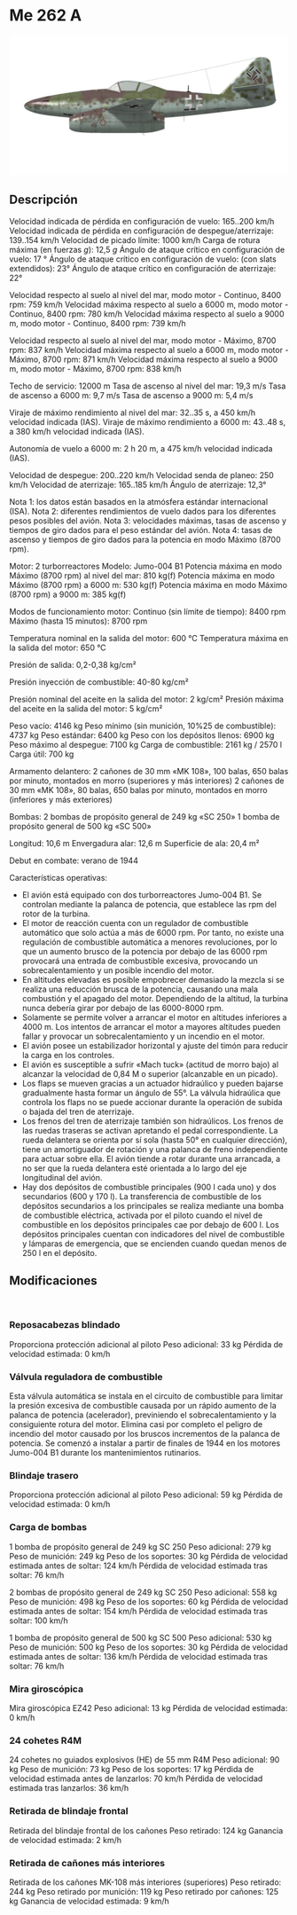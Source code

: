 ﻿# Me 262 A

![me262a](../images/me262a.png)

## Descripción

Velocidad indicada de pérdida en configuración de vuelo: 165..200 km/h
Velocidad indicada de pérdida en configuración de despegue/aterrizaje: 139..154 km/h
Velocidad de picado límite: 1000 km/h
Carga de rotura máxima (en fuerzas <i>g</i>): 12,5 <i>g</i>
Ángulo de ataque crítico en configuración de vuelo: 17 °
Ángulo de ataque crítico en configuración de vuelo: (con slats extendidos): 23°
Ángulo de ataque crítico en configuración de aterrizaje: 22°

Velocidad respecto al suelo al nivel del mar, modo motor - Continuo, 8400 rpm: 759 km/h
Velocidad máxima respecto al suelo a 6000 m, modo motor - Continuo, 8400 rpm: 780 km/h
Velocidad máxima respecto al suelo a 9000 m, modo motor - Continuo, 8400 rpm: 739 km/h

Velocidad respecto al suelo al nivel del mar, modo motor - Máximo, 8700 rpm: 837 km/h
Velocidad máxima respecto al suelo a 6000 m, modo motor - Máximo, 8700 rpm: 871 km/h
Velocidad máxima respecto al suelo a 9000 m, modo motor - Máximo, 8700 rpm: 838 km/h

Techo de servicio: 12000 m
Tasa de ascenso al nivel del mar: 19,3 m/s
Tasa de ascenso a 6000 m: 9,7 m/s
Tasa de ascenso a 9000 m: 5,4 m/s

Viraje de máximo rendimiento al nivel del mar: 32..35 s, a 450 km/h velocidad indicada (IAS).
Viraje de máximo rendimiento a 6000 m: 43..48 s, a 380 km/h velocidad indicada (IAS).

Autonomía de vuelo a 6000 m: 2 h 20 m, a 475 km/h velocidad indicada (IAS).

Velocidad de despegue: 200..220 km/h
Velocidad senda de planeo: 250 km/h
Velocidad de aterrizaje: 165..185 km/h
Ángulo de aterrizaje: 12,3°

Nota 1: los datos están basados en la atmósfera estándar internacional (ISA).
Nota 2: diferentes rendimientos de vuelo dados para los diferentes pesos posibles del avión.
Nota 3: velocidades máximas, tasas de ascenso y tiempos de giro dados para el peso estándar del avión.
Nota 4: tasas de ascenso y tiempos de giro dados para la potencia en modo Máximo (8700 rpm).

Motor: 2 turborreactores
Modelo: Jumo-004 B1
Potencia máxima en modo Máximo (8700 rpm) al nivel del mar: 810 kg(f)
Potencia máxima en modo Máximo (8700 rpm) a 6000 m: 530 kg(f)
Potencia máxima en modo Máximo (8700 rpm) a 9000 m: 385 kg(f)

Modos de funcionamiento motor:
Continuo (sin límite de tiempo): 8400 rpm
Máximo (hasta 15 minutos): 8700 rpm

Temperatura nominal en la salida del motor: 600 °C
Temperatura máxima en la salida del motor: 650 °C

Presión de salida: 0,2-0,38 kg/cm²

Presión inyección de combustible: 40-80 kg/cm²

Presión nominal del aceite en la salida del motor: 2 kg/cm²
Presión máxima del aceite en la salida del motor: 5 kg/cm²

Peso vacío: 4146 kg
Peso mínimo (sin munición, 10%25 de combustible): 4737 kg
Peso estándar: 6400 kg
Peso con los depósitos llenos: 6900 kg
Peso máximo al despegue: 7100 kg
Carga de combustible: 2161 kg / 2570 l
Carga útil: 700 kg

Armamento delantero:
2 cañones de 30 mm «MK 108», 100 balas, 650 balas por minuto, montados en morro (superiores y más interiores)
2 cañones de 30 mm «MK 108», 80 balas, 650 balas por minuto, montados en morro (inferiores y más exteriores)

Bombas:
2 bombas de propósito general de 249 kg «SC 250»
1 bomba de propósito general de 500 kg «SC 500»

Longitud: 10,6 m
Envergadura alar: 12,6 m
Superficie de ala: 20,4 m²

Debut en combate: verano de 1944

Características operativas:
- El avión está equipado con dos turborreactores Jumo-004 B1. Se controlan mediante la palanca de potencia, que establece las rpm del rotor de la turbina.
- El motor de reacción cuenta con un regulador de combustible automático que solo actúa a más de 6000 rpm. Por tanto, no existe una regulación de combustible automática a menores revoluciones, por lo que un aumento brusco de la potencia por debajo de las 6000 rpm provocará una entrada de combustible excesiva, provocando un sobrecalentamiento y un posible incendio del motor.
- En altitudes elevadas es posible empobrecer demasiado la mezcla si se realiza una reducción brusca de la potencia, causando una mala combustión y el apagado del motor. Dependiendo de la altitud, la turbina nunca debería girar por debajo de las 6000-8000 rpm.
- Solamente se permite volver a arrancar el motor en altitudes inferiores a 4000 m. Los intentos de arrancar el motor a mayores altitudes pueden fallar y provocar un sobrecalentamiento y un incendio en el motor.
- El avión posee un estabilizador horizontal y ajuste del timón para reducir la carga en los controles.
- El avión es susceptible a sufrir «Mach tuck» (actitud de morro bajo) al alcanzar la velocidad de 0,84 M o superior (alcanzable en un picado).
- Los flaps se mueven gracias a un actuador hidraúlico y pueden bajarse gradualmente hasta formar un ángulo de 55°. La válvula hidraúlica que controla los flaps no se puede accionar durante la operación de subida o bajada del tren de aterrizaje.
- Los frenos del tren de aterrizaje también son hidraúlicos. Los frenos de las ruedas traseras se activan apretando el pedal correspondiente. La rueda delantera se orienta por sí sola (hasta 50° en cualquier dirección), tiene un amortiguador de rotación y una palanca de freno independiente para actuar sobre ella. El avión tiende a rotar durante una arrancada, a no ser que la rueda delantera esté orientada a lo largo del eje longitudinal del avión.
- Hay dos depósitos de combustible principales (900 l cada uno) y dos secundarios (600 y 170 l). La transferencia de combustible de los depósitos secundarios a los principales se realiza mediante una bomba de combustible eléctrica, activada por el piloto cuando el nivel de combustible en los depósitos principales cae por debajo de 600 l. Los depósitos principales cuentan con indicadores del nivel de combustible y lámparas de emergencia, que se encienden cuando quedan menos de 250 l en el depósito.

## Modificaciones
﻿

### Reposacabezas blindado

Proporciona protección adicional al piloto
Peso adicional: 33 kg
Pérdida de velocidad estimada: 0 km/h﻿

### Válvula reguladora de combustible

Esta válvula automática se instala en el circuito de combustible para limitar la presión excesiva de combustible causada por un rápido aumento de la palanca de potencia (acelerador), previniendo el sobrecalentamiento y la consiguiente rotura del motor. Elimina casi por completo el peligro de incendio del motor causado por los bruscos incrementos de la palanca de potencia.
Se comenzó a instalar a partir de finales de 1944 en los motores Jumo-004 B1 durante los mantenimientos rutinarios.﻿

### Blindaje trasero

Proporciona protección adicional al piloto
Peso adicional: 59 kg
Pérdida de velocidad estimada: 0 km/h﻿

### Carga de bombas

1 bomba de propósito general de 249 kg SC 250
Peso adicional: 279 kg
Peso de munición: 249 kg
Peso de los soportes: 30 kg
Pérdida de velocidad estimada antes de soltar: 124 km/h
Pérdida de velocidad estimada tras soltar: 76 km/h

2 bombas de propósito general de 249 kg SC 250
Peso adicional: 558 kg
Peso de munición: 498 kg
Peso de los soportes: 60 kg
Pérdida de velocidad estimada antes de soltar: 154 km/h
Pérdida de velocidad estimada tras soltar: 100 km/h

1 bomba de propósito general de 500 kg SC 500
Peso adicional: 530 kg
Peso de munición: 500 kg
Peso de los soportes: 30 kg
Pérdida de velocidad estimada antes de soltar: 136 km/h
Pérdida de velocidad estimada tras soltar: 76 km/h﻿

### Mira giroscópica

Mira giroscópica EZ42
Peso adicional: 13 kg
Pérdida de velocidad estimada: 0 km/h
﻿

### 24 cohetes R4M

24 cohetes no guiados explosivos (HE) de 55 mm R4M
Peso adicional: 90 kg
Peso de munición: 73 kg
Peso de los soportes: 17 kg
Pérdida de velocidad estimada antes de lanzarlos: 70 km/h
Pérdida de velocidad estimada tras lanzarlos: 36 km/h﻿

### Retirada de blindaje frontal

Retirada del blindaje frontal de los cañones
Peso retirado: 124 kg
Ganancia de velocidad estimada: 2 km/h﻿

### Retirada de cañones más interiores

Retirada de los cañones MK-108 más interiores (superiores)
Peso retirado: 244 kg
Peso retirado por munición: 119 kg
Peso retirado por cañones: 125 kg
Ganancia de velocidad estimada: 9 km/h